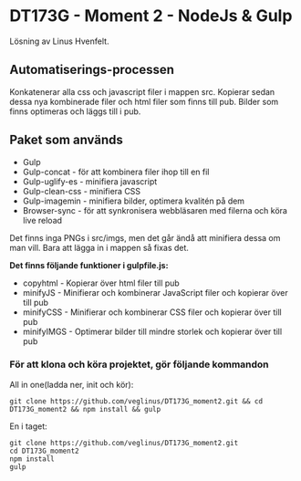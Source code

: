 # DT173G - Moment 2 - NodeJs & Gulp

Lösning av Linus Hvenfelt.

## Automatiserings-processen

Konkatenerar alla css och javascript filer i mappen src. Kopierar sedan dessa nya kombinerade filer och html filer som finns till pub. Bilder som finns optimeras och läggs till i pub.

## Paket som används

* Gulp
* Gulp-concat - för att kombinera filer ihop till en fil
* Gulp-uglify-es - minifiera javascript
* Gulp-clean-css - minifiera CSS
* Gulp-imagemin - minifiera bilder, optimera kvalitén på dem
* Browser-sync - för att synkronisera webbläsaren med filerna och köra live reload

Det finns inga PNGs i src/imgs, men det går ändå att minifiera dessa om man vill. Bara att lägga in i mappen så fixas det.

**Det finns följande funktioner i gulpfile.js:**

* copyhtml - Kopierar över html filer till pub
* minifyJS - Minifierar och kombinerar JavaScript filer och kopierar över till pub
* minifyCSS - Minifierar och kombinerar CSS filer och kopierar över till pub
* minifyIMGS - Optimerar bilder till mindre storlek och kopierar över till pub

### För att klona och köra projektet, gör följande kommandon

All in one(ladda ner, init och kör):

```
git clone https://github.com/veglinus/DT173G_moment2.git && cd DT173G_moment2 && npm install && gulp
```

En i taget:

```
git clone https://github.com/veglinus/DT173G_moment2.git
cd DT173G_moment2
npm install
gulp
```
